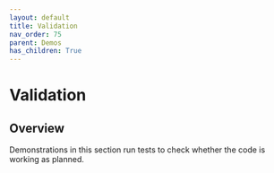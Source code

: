 ```yaml
---
layout: default
title: Validation
nav_order: 75
parent: Demos
has_children: True
---
```


# Validation

## Overview

Demonstrations in this section run tests to check whether the code is working as planned.

